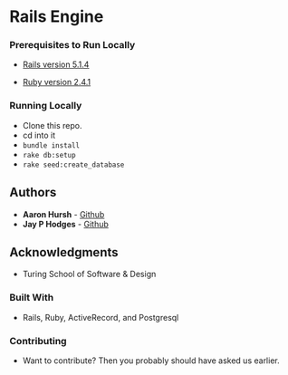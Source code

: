 # Rails Engine

### Prerequisites to Run Locally

  * [Rails version 5.1.4](http://installrails.com/)

  * [Ruby version 2.4.1](https://www.ruby-lang.org/en/documentation/installation/)

### Running Locally

  * Clone this repo.
  * cd into it
  * ```bundle install```
  * ```rake db:setup```
  * ```rake seed:create_database```

## Authors

* **Aaron Hursh**  - [Github](https://github.com/amhursh)
* **Jay P Hodges** - [Github](https://github.com/jayphodges)

## Acknowledgments

* Turing School of Software & Design

### Built With

 * Rails, Ruby, ActiveRecord, and Postgresql

### Contributing

 * Want to contribute? Then you probably should have asked us earlier.
